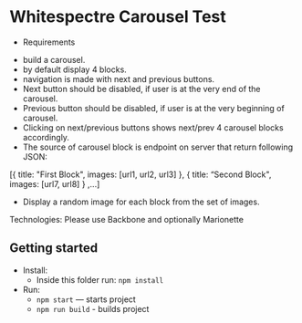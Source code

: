 # Whitespectre Carousel Test

* Requirements 

- build a carousel.
- by default display 4 blocks.
- navigation is made with next and previous buttons.
- Next button should be disabled, if user is at the very end of the carousel.
- Previous button should be disabled, if user is at the very beginning of carousel.
- Clicking on next/previous buttons shows next/prev 4 carousel blocks accordingly.
- The source of carousel block is endpoint on server that return following JSON:

[{
title: "First Block",
images: [url1, url2, url3]
},
{
title: “Second Block",
images: [url7, url8]
}
,...]

- Display a random image for each block from the set of images.

Technologies:
Please use Backbone and optionally Marionette

## Getting started

* Install:
    * Inside this folder run: `npm install`
* Run:
    * `npm start` — starts project
    * `npm run build` - builds project
